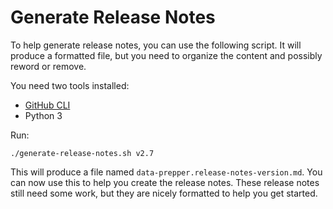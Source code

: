 # Generate Release Notes

To help generate release notes, you can use the following script.
It will produce a formatted file, but you need to organize the content and possibly reword or remove.

You need two tools installed:

* [GitHub CLI](https://cli.github.com/)
* Python 3

Run:

```
./generate-release-notes.sh v2.7
```

This will produce a file named `data-prepper.release-notes-version.md`.
You can now use this to help you create the release notes.
These release notes still need some work, but they are nicely formatted to help you get started.
